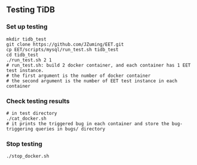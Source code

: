 ## Testing TiDB
### Set up testing
```shell
mkdir tidb_test
git clone https://github.com/JZuming/EET.git
cp EET/scripts/mysql/run_test.sh tidb_test
cd tidb_test
./run_test.sh 2 1 
# run_test.sh: build 2 docker container, and each container has 1 EET test instance.
# the first argument is the number of docker container
# the second argument is the number of EET test instance in each container
```

### Check testing results
```shell
# in test directory
./cat_docker.sh 
# it prints the triggered bug in each container and store the bug-triggering queries in bugs/ directory
```

### Stop testing
```shell
./stop_docker.sh
```

